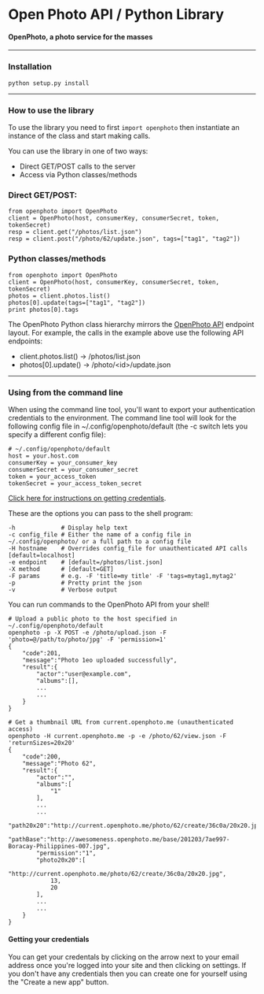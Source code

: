 Open Photo API / Python Library
=======================
#### OpenPhoto, a photo service for the masses

----------------------------------------
<a name="install"></a>
### Installation
    python setup.py install

----------------------------------------

<a name="python"></a>
### How to use the library

To use the library you need to first ``import openphoto`` then instantiate an instance of the class and start making calls.

You can use the library in one of two ways:

 * Direct GET/POST calls to the server
 * Access via Python classes/methods

<a name="get_post"></a>
### Direct GET/POST:

    from openphoto import OpenPhoto
    client = OpenPhoto(host, consumerKey, consumerSecret, token, tokenSecret)
    resp = client.get("/photos/list.json")
    resp = client.post("/photo/62/update.json", tags=["tag1", "tag2"])

<a name="python_classes"></a>
### Python classes/methods

    from openphoto import OpenPhoto
    client = OpenPhoto(host, consumerKey, consumerSecret, token, tokenSecret)
    photos = client.photos.list()
    photos[0].update(tags=["tag1", "tag2"])
    print photos[0].tags

The OpenPhoto Python class hierarchy mirrors the [OpenPhoto API](http://theopenphotoproject.org/documentation) endpoint layout. For example, the calls in the example above use the following API endpoints:

* client.photos.list() -> /photos/list.json
* photos[0].update() -> /photo/&lt;id&gt;/update.json

----------------------------------------

<a name="cli"></a>
### Using from the command line

When using the command line tool, you'll want to export your authentication credentials to the environment. 
The command line tool will look for the following config file in ~/.config/openphoto/default
(the -c switch lets you specify a different config file):

    # ~/.config/openphoto/default
    host = your.host.com
    consumerKey = your_consumer_key
    consumerSecret = your_consumer_secret
    token = your_access_token
    tokenSecret = your_access_token_secret

<a href="#credentials">Click here for instructions on getting credentials</a>.

These are the options you can pass to the shell program:

    -h             # Display help text
    -c config_file # Either the name of a config file in ~/.config/openphoto/ or a full path to a config file
    -H hostname    # Overrides config_file for unauthenticated API calls [default=localhost]
    -e endpoint    # [default=/photos/list.json]
    -X method      # [default=GET]
    -F params      # e.g. -F 'title=my title' -F 'tags=mytag1,mytag2'
    -p             # Pretty print the json
    -v             # Verbose output

You can run commands to the OpenPhoto API from your shell!

    # Upload a public photo to the host specified in ~/.config/openphoto/default
    openphoto -p -X POST -e /photo/upload.json -F 'photo=@/path/to/photo/jpg' -F 'permission=1'
    {
        "code":201,
        "message":"Photo 1eo uploaded successfully",
        "result":{
            "actor":"user@example.com",
            "albums":[],
            ...
            ...
        }
    }
    
    # Get a thumbnail URL from current.openphoto.me (unauthenticated access)
    openphoto -H current.openphoto.me -p -e /photo/62/view.json -F 'returnSizes=20x20'
    {
        "code":200,
        "message":"Photo 62",
        "result":{
            "actor":"",
            "albums":[
                "1"
            ],
            ...
            ...
            "path20x20":"http://current.openphoto.me/photo/62/create/36c0a/20x20.jpg",
            "pathBase":"http://awesomeness.openphoto.me/base/201203/7ae997-Boracay-Philippines-007.jpg",
            "permission":"1",
            "photo20x20":[
                "http://current.openphoto.me/photo/62/create/36c0a/20x20.jpg",
                13,
                20
            ],
            ...
            ...
        }
    }    

<a name="credentials"></a>
#### Getting your credentials

You can get your credentals by clicking on the arrow next to your email address once you're logged into your site and then clicking on settings.
If you don't have any credentials then you can create one for yourself using the "Create a new app" button.
